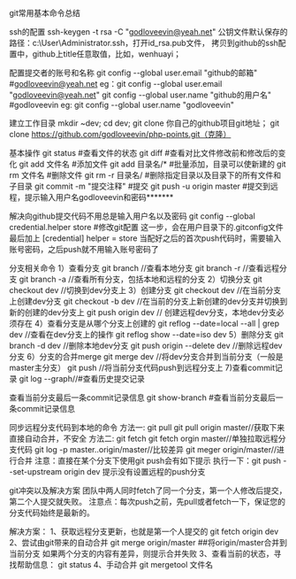 git常用基本命令总结

ssh的配置
ssh-keygen -t rsa -C "godloveevin@yeah.net"
公钥文件默认保存的路径：c:\User\Administrator\.ssh，打开id_rsa.pub文件，
拷贝到github的ssh配置中，github上title任意取值，比如，wenhuayi；

配置提交者的账号和名称
git config --global user.email "github的邮箱" #godloveevin@yeah.net
eg：git config --global user.email "godloveevin@yeah.net"
git config --global user.name "github的用户名"  #godloveevin
eg: git config --global user.name "godloveevin"

建立工作目录
mkdir ~dev; cd dev; git clone 你自己的github项目git地址；
git clone https://github.com/godloveevin/php-points.git（克隆）

基本操作
git status  #查看文件的状态
git diff    #查看对比文件修改前和修改后的变化
git add 文件名 #添加文件
git add 目录名/* #批量添加，目录可以使新建的
git rm 文件名 #删除文件
git rm -r 目录名/ #删除指定目录以及目录下的所有文件和子目录
git commit -m "提交注释" #提交
git push -u origin master #提交到远程，提示输入用户名godloveevin和密码*******

解决向github提交代码不用总是输入用户名以及密码
git config --global credential.helper store #修改git配置
这一步，会在用户目录下的.gitconfig文件最后加上
[credential]
 helper = store
当配好之后的首次push代码时，需要输入账号密码，之后push就不用输入账号密码了

分支相关命令
1）查看分支
git branch //查看本地分支
git branch -r //查看远程分支
git branch -a //查看所有分支，包括本地和远程的分支
2）切换分支
git checkout dev //切换到dev分支上
3）创建分支
git checkout dev //在当前分支上创建dev分支
git checkout -b dev //在当前的分支上新创建的dev分支并切换到新的创建的dev分支上
git push origin dev // 创建远程dev分支，本地dev分支必须存在
4）查看分支是从哪个分支上创建的
git reflog --date=local --all | grep dev //查看在dev分支上的操作
git reflog show --date=iso dev
5）删除分支
git branch -d dev //删除本地dev分支
git push origin --delete dev //删除远程dev分支
6）分支的合并merge
git merge dev //将dev分支合并到当前分支（一般是master主分支）
git push //将当前分支代码push到远程分支上
7)查看commit记录
git log --graph//#查看历史提交记录

查看当前分支最后一条commit记录信息
git show-branch #查看当前分支最后一条commit记录信息

同步远程分支代码到本地的命令
方法一: git pull
git pull origin master//获取下来直接自动合并，不安全
方法二: git fetch
git fetch orgin master//单独拉取远程分支代码
git log -p master..origin/master//比较差异
git meger origin/master//进行合并
注意：直接在某个分支下使用git push会有如下提示
执行一下：git push --set-upstream origin dev
提示没有设置远程的push分支

git冲突以及解决方案
团队中两人同时fetch了同一个分支，第一个人修改后提交，第二个人提交就失败。
注意点：每次push之前，先pull或者fetch一下，保证您的分支代码始终是最新的。

解决方案：
1、获取远程分支更新，也就是第一个人提交的
git fetch origin dev
2、尝试由git带来的自动合并
git merge origin/master ##将origin/master合并到当前分支
如果两个分支的内容有差异，则提示合并失败
3、查看当前的状态，寻找帮助信息：
git status
4、手动合并
git mergetool 文件名
